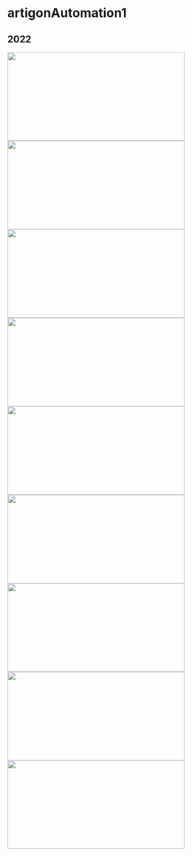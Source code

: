 # artigonAutomation1
 ## 2022
 <img  src="https://github.com/SilaKantaroglu/ArtigonAutomation/assets/77546825/e4184b66-4df4-40a5-a1cc-04bbdad4814d" width=400 height=200> 
 <img  src="https://github.com/SilaKantaroglu/ArtigonAutomation/assets/77546825/162a0657-e3bb-45cf-9e3c-edfcf546e8ae" width=400 height=200> 
 <img  src="https://github.com/SilaKantaroglu/ArtigonAutomation/assets/77546825/1f2d3191-71fe-48f6-8a58-48c78068faca" width=400 height=200> 
 <img  src="https://github.com/SilaKantaroglu/ArtigonAutomation/assets/77546825/7a58b3ad-5d9e-44a9-b0e4-6b64878fefa4" width=400 height=200> 
 <img  src="https://github.com/SilaKantaroglu/ArtigonAutomation/assets/77546825/97b52359-a2b8-4046-afb4-a340e1cc7263" width=400 height=200> 
 <img  src="https://github.com/SilaKantaroglu/ArtigonAutomation/assets/77546825/850ab546-b8c4-4337-b265-2b3d32571a47" width=400 height=200> 
 <img  src="https://github.com/SilaKantaroglu/ArtigonAutomation/assets/77546825/f9c76305-47e9-42b3-8f43-866002d15b2e" width=400 height=200> 
 <img  src="https://github.com/SilaKantaroglu/ArtigonAutomation/assets/77546825/d896123a-8555-49fd-ae09-9a670fe423de" width=400 height=200> 
 <img  src="https://github.com/SilaKantaroglu/ArtigonAutomation/assets/77546825/03214457-37bb-4110-aa05-41f2d18be8de" width=400 height=200> 


